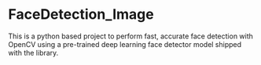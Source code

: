 # FaceDetection_Image
This is a python based project to perform fast, accurate face detection with OpenCV using a pre-trained deep learning face detector model shipped with the library.

